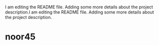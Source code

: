 I am editing the README file. Adding some more details about the project description.I am editing the README file. Adding some more details about the project description.
# noor45
